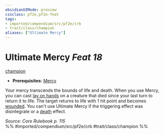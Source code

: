 ```yaml
---
obsidianUIMode: preview
cssclass: pf2e,pf2e-feat
tags:
- imported/compendium/src/pf2e/crb
- trait/class/champion
aliases: ["Ultimate Mercy"]
---
```

# Ultimate Mercy  *Feat 18*  
[champion](rules/traits/champion.md)  

- **Prerequisites**: [Mercy](mercy.md)

Your mercy transcends the bounds of life and death. When you use Mercy, you can cast [lay on hands](../spells/lay-on-hands.md) on a creature that died since your last turn to return it to life. The target returns to life with 1 hit point and becomes [wounded](conditions.md#Wounded). You can't use Ultimate Mercy if the triggering effect was disintegrate or a [death](death.md) effect.

*Source: Core Rulebook p. 115*  
%% #imported/compendium/src/pf2e/crb #trait/class/champion %%